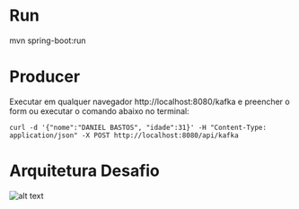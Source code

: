 # Run
mvn spring-boot:run

# Producer
Executar em qualquer navegador http://localhost:8080/kafka e preencher o form ou executar o comando abaixo no terminal:

```shell
curl -d '{"nome":"DANIEL BASTOS", "idade":31}' -H "Content-Type: application/json" -X POST http://localhost:8080/api/kafka	
```

# Arquitetura Desafio
![alt text](https://bitbucket.org/edoliveira/kafka-api/raw/b0f2d59366f8703cb1e557493cf8d14a26dcbe04/.png)
